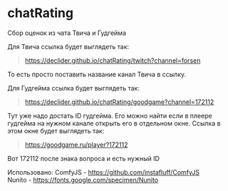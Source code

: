 # chatRating
Сбор оценок из чата Твича и Гудгейма

Для Твича ссылка будет выглядеть так:
> https://declider.github.io/chatRating/twitch?channel=forsen

То есть просто поставить название канал Твича в ссылку.

Для Гудгейма ссылка будет выглядеть так:  
> https://declider.github.io/chatRating/goodgame?channel=172112

Тут уже надо достать ID гудгейма. Его можно найти если в плеере гудгейма на нужном канале открыть его в отдельном окне. Ссылка в этом окне будет выглядеть так:  
> https://goodgame.ru/player?172112

Вот 172112 после знака вопроса и есть нужный ID

Использовано:
ComfyJS - https://github.com/instafluff/ComfyJS  
Nunito - https://fonts.google.com/specimen/Nunito

